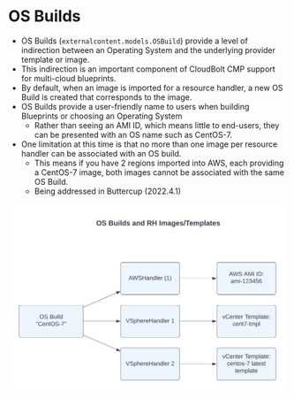 # OS Builds

* OS Builds (`externalcontent.models.OSBuild`) provide a level of indirection between an Operating System and the underlying provider template or image.
* This indirection is an important component of CloudBolt CMP support for multi-cloud blueprints. 
* By default, when an image is imported for a resource handler, a new OS Build is created that corresponds to the image.
* OS Builds provide a user-friendly name to users when building Blueprints or choosing an Operating System
  * Rather than seeing an AMI ID, which means little to end-users, they can be presented with an OS name such as CentOS-7.
* One limitation at this time is that no more than one image per resource handler can be associated with an OS build.
  * This means if you have 2 regions imported into AWS, each providing a CentOS-7 image, both images cannot be associated with the same OS Build.
  * Being addressed in Buttercup (2022.4.1)

 
![OS Builds, RH Images & Templates](../assets/OS%20Builds.png)
